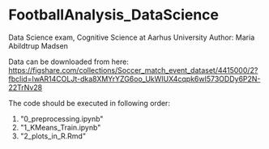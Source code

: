 # FootballAnalysis_DataScience
Data Science exam, Cognitive Science at Aarhus University
Author: Maria Abildtrup Madsen

Data can be downloaded from here: https://figshare.com/collections/Soccer_match_event_dataset/4415000/2?fbclid=IwAR14COLJt-dka8XMYrYZG6oo_UkWIUX4cqpk6wI573ODDy6P2N-22TrNv28

The code should be executed in following order: 

1) "0_preprocessing.ipynb" 
2) "1_KMeans_Train.ipynb"
3) "2_plots_in_R.Rmd" 

